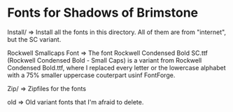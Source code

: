 # Fonts for Shadows of Brimstone

Install/ => Install all the fonts in this directory. All of them are from "internet", but the SC variant.

Rockwell Smallcaps Font => The font Rockwell Condensed Bold SC.ttf (Rockwell Condensed Bold - Small Caps) is a variant from Rockwell Condensed Bold.ttf, where I replaced every letter or the lowercase alphabet with a 75% smaller uppercase couterpart usinf FontForge.

Zip/ => Zipfiles for the fonts

old => Old variant fonts that I'm afraid to delete.
